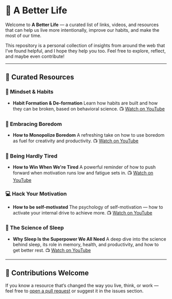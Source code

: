 # 🌱 A Better Life

Welcome to **A Better Life** — a curated list of links, videos, and resources that can help us live more intentionally, improve our habits, and make the most of our time.

This repository is a personal collection of insights from around the web that I’ve found helpful, and I hope they help you too. Feel free to explore, reflect, and maybe even contribute!

---

## 🔗 Curated Resources

### 🎯 Mindset & Habits

* **Habit Formation & De-formation**
  Learn how habits are built and how they can be broken, based on behavioral science.
  📺 [Watch on YouTube](https://www.youtube.com/watch?v=-moW9jvvMr4)

### 🧠 Embracing Boredom

* **How to Monopolize Boredom**
  A refreshing take on how to use boredom as fuel for creativity and productivity.
  📺 [Watch on YouTube](https://www.youtube.com/watch?v=8uoJNv9ufjM)

### 🦾 Being Hardly Tired

* **How to Win When We're Tired**
  A powerful reminder of how to push forward when motivation runs low and fatigue sets in.
  📺 [Watch on YouTube](https://www.youtube.com/watch?v=gzLPa6NbcrE)

### 💻 Hack Your Motivation

* **How to be self-motivated**
  The psychology of self-motivation — how to activate your internal drive to achieve more.
  📺 [Watch on YouTube](https://www.youtube.com/watch?v=7sxpKhIbr0E)

### 💭 The Science of Sleep

* **Why Sleep Is the Superpower We All Need**
  A deep dive into the science behind sleep, its role in memory, health, and productivity, and how to get better rest.
  📺 [Watch on YouTube](https://www.youtube.com/watch?v=894jQkeewiU)

---

## 💬 Contributions Welcome

If you know a resource that’s changed the way you live, think, or work — feel free to [open a pull request](https://github.com/NiramaiPNayanar/A-Better-Life/pulls) or suggest it in the issues section.
